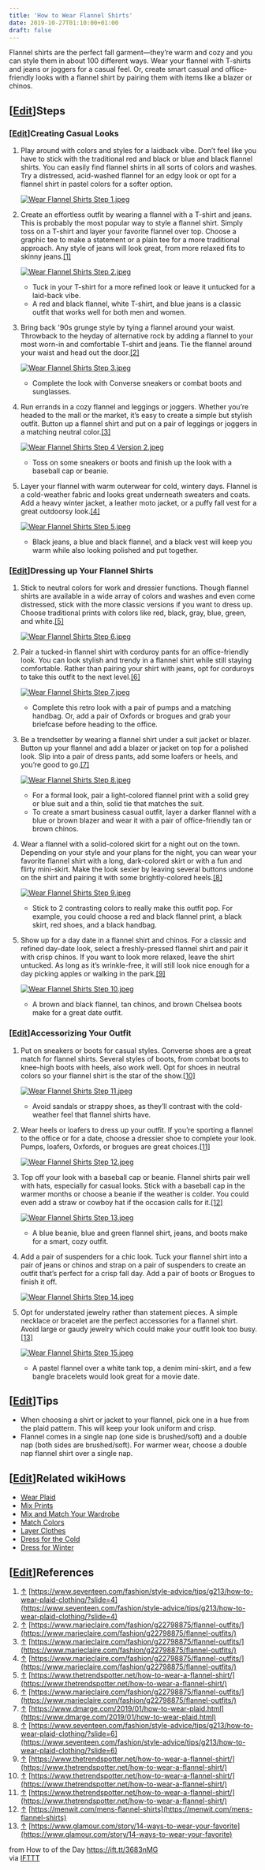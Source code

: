 ```yaml
---
title: 'How to Wear Flannel Shirts'
date: 2019-10-27T01:10:00+01:00
draft: false
---
```


Flannel shirts are the perfect fall garment—they’re warm and cozy and you can style them in about 100 different ways. Wear your flannel with T-shirts and jeans or joggers for a casual feel. Or, create smart casual and office-friendly looks with a flannel shirt by pairing them with items like a blazer or chinos.

\[[Edit](https://www.wikihow.com/index.php?title=Wear-Flannel-Shirts&action=edit&section=1 "Edit section: Steps")\]Steps
------------------------------------------------------------------------------------------------------------------------

### \[[Edit](https://www.wikihow.com/index.php?title=Wear-Flannel-Shirts&action=edit&section=2 "Edit section: Creating Casual Looks")\]Creating Casual Looks

1.  Play around with colors and styles for a laidback vibe. Don’t feel like you have to stick with the traditional red and black or blue and black flannel shirts. You can easily find flannel shirts in all sorts of colors and washes. Try a distressed, acid-washed flannel for an edgy look or opt for a flannel shirt in pastel colors for a softer option.
    
    [![Wear Flannel Shirts Step 1.jpeg](https://www.wikihow.com/images/thumb/0/0b/Wear-Flannel-Shirts-Step-1.jpeg/aid856002-v4-728px-Wear-Flannel-Shirts-Step-1.jpeg)](https://www.wikihow.com/Image:Wear-Flannel-Shirts-Step-1.jpeg)
    
2.  Create an effortless outfit by wearing a flannel with a T-shirt and jeans. This is probably the most popular way to style a flannel shirt. Simply toss on a T-shirt and layer your favorite flannel over top. Choose a graphic tee to make a statement or a plain tee for a more traditional approach. Any style of jeans will look great, from more relaxed fits to skinny jeans.[\[1\]](#_note-1)
    
    [![Wear Flannel Shirts Step 2.jpeg](https://www.wikihow.com/images/thumb/7/7d/Wear-Flannel-Shirts-Step-2.jpeg/aid856002-v4-728px-Wear-Flannel-Shirts-Step-2.jpeg)](https://www.wikihow.com/Image:Wear-Flannel-Shirts-Step-2.jpeg)
    
    *   Tuck in your T-shirt for a more refined look or leave it untucked for a laid-back vibe.
    *   A red and black flannel, white T-shirt, and blue jeans is a classic outfit that works well for both men and women.
3.  Bring back '90s grunge style by tying a flannel around your waist. Throwback to the heyday of alternative rock by adding a flannel to your most worn-in and comfortable T-shirt and jeans. Tie the flannel around your waist and head out the door.[\[2\]](#_note-2)
    
    [![Wear Flannel Shirts Step 3.jpeg](https://www.wikihow.com/images/thumb/8/82/Wear-Flannel-Shirts-Step-3.jpeg/aid856002-v4-728px-Wear-Flannel-Shirts-Step-3.jpeg)](https://www.wikihow.com/Image:Wear-Flannel-Shirts-Step-3.jpeg)
    
    *   Complete the look with Converse sneakers or combat boots and sunglasses.
4.  Run errands in a cozy flannel and leggings or joggers. Whether you’re headed to the mall or the market, it’s easy to create a simple but stylish outfit. Button up a flannel shirt and put on a pair of leggings or joggers in a matching neutral color.[\[3\]](#_note-3)
    
    [![Wear Flannel Shirts Step 4 Version 2.jpeg](https://www.wikihow.com/images/thumb/c/c0/Wear-Flannel-Shirts-Step-4-Version-2.jpeg/aid856002-v4-728px-Wear-Flannel-Shirts-Step-4-Version-2.jpeg)](https://www.wikihow.com/Image:Wear-Flannel-Shirts-Step-4-Version-2.jpeg)
    
    *   Toss on some sneakers or boots and finish up the look with a baseball cap or beanie.
5.  Layer your flannel with warm outerwear for cold, wintery days. Flannel is a cold-weather fabric and looks great underneath sweaters and coats. Add a heavy winter jacket, a leather moto jacket, or a puffy fall vest for a great outdoorsy look.[\[4\]](#_note-4)
    
    [![Wear Flannel Shirts Step 5.jpeg](https://www.wikihow.com/images/thumb/6/6e/Wear-Flannel-Shirts-Step-5.jpeg/aid856002-v4-728px-Wear-Flannel-Shirts-Step-5.jpeg)](https://www.wikihow.com/Image:Wear-Flannel-Shirts-Step-5.jpeg)
    
    *   Black jeans, a blue and black flannel, and a black vest will keep you warm while also looking polished and put together.

### \[[Edit](https://www.wikihow.com/index.php?title=Wear-Flannel-Shirts&action=edit&section=3 "Edit section: Dressing up Your Flannel Shirts")\]Dressing up Your Flannel Shirts

1.  Stick to neutral colors for work and dressier functions. Though flannel shirts are available in a wide array of colors and washes and even come distressed, stick with the more classic versions if you want to dress up. Choose traditional prints with colors like red, black, gray, blue, green, and white.[\[5\]](#_note-5)
    
    [![Wear Flannel Shirts Step 6.jpeg](https://www.wikihow.com/images/thumb/e/e0/Wear-Flannel-Shirts-Step-6.jpeg/aid856002-v4-728px-Wear-Flannel-Shirts-Step-6.jpeg)](https://www.wikihow.com/Image:Wear-Flannel-Shirts-Step-6.jpeg)
    
2.  Pair a tucked-in flannel shirt with corduroy pants for an office-friendly look. You can look stylish and trendy in a flannel shirt while still staying comfortable. Rather than pairing your shirt with jeans, opt for corduroys to take this outfit to the next level.[\[6\]](#_note-6)
    
    [![Wear Flannel Shirts Step 7.jpeg](https://www.wikihow.com/images/thumb/b/b7/Wear-Flannel-Shirts-Step-7.jpeg/aid856002-v4-728px-Wear-Flannel-Shirts-Step-7.jpeg)](https://www.wikihow.com/Image:Wear-Flannel-Shirts-Step-7.jpeg)
    
    *   Complete this retro look with a pair of pumps and a matching handbag. Or, add a pair of Oxfords or brogues and grab your briefcase before heading to the office.
3.  Be a trendsetter by wearing a flannel shirt under a suit jacket or blazer. Button up your flannel and add a blazer or jacket on top for a polished look. Slip into a pair of dress pants, add some loafers or heels, and you’re good to go.[\[7\]](#_note-7)
    
    [![Wear Flannel Shirts Step 8.jpeg](https://www.wikihow.com/images/thumb/5/56/Wear-Flannel-Shirts-Step-8.jpeg/aid856002-v4-728px-Wear-Flannel-Shirts-Step-8.jpeg)](https://www.wikihow.com/Image:Wear-Flannel-Shirts-Step-8.jpeg)
    
    *   For a formal look, pair a light-colored flannel print with a solid grey or blue suit and a thin, solid tie that matches the suit.
    *   To create a smart business casual outfit, layer a darker flannel with a blue or brown blazer and wear it with a pair of office-friendly tan or brown chinos.
4.  Wear a flannel with a solid-colored skirt for a night out on the town. Depending on your style and your plans for the night, you can wear your favorite flannel shirt with a long, dark-colored skirt or with a fun and flirty mini-skirt. Make the look sexier by leaving several buttons undone on the shirt and pairing it with some brightly-colored heels.[\[8\]](#_note-8)
    
    [![Wear Flannel Shirts Step 9.jpeg](https://www.wikihow.com/images/thumb/3/38/Wear-Flannel-Shirts-Step-9.jpeg/aid856002-v4-728px-Wear-Flannel-Shirts-Step-9.jpeg)](https://www.wikihow.com/Image:Wear-Flannel-Shirts-Step-9.jpeg)
    
    *   Stick to 2 contrasting colors to really make this outfit pop. For example, you could choose a red and black flannel print, a black skirt, red shoes, and a black handbag.
5.  Show up for a day date in a flannel shirt and chinos. For a classic and refined day-date look, select a freshly-pressed flannel shirt and pair it with crisp chinos. If you want to look more relaxed, leave the shirt untucked. As long as it’s wrinkle-free, it will still look nice enough for a day picking apples or walking in the park.[\[9\]](#_note-9)
    
    [![Wear Flannel Shirts Step 10.jpeg](https://www.wikihow.com/images/thumb/6/65/Wear-Flannel-Shirts-Step-10.jpeg/aid856002-v4-728px-Wear-Flannel-Shirts-Step-10.jpeg)](https://www.wikihow.com/Image:Wear-Flannel-Shirts-Step-10.jpeg)
    
    *   A brown and black flannel, tan chinos, and brown Chelsea boots make for a great date outfit.

### \[[Edit](https://www.wikihow.com/index.php?title=Wear-Flannel-Shirts&action=edit&section=4 "Edit section: Accessorizing Your Outfit")\]Accessorizing Your Outfit

1.  Put on sneakers or boots for casual styles. Converse shoes are a great match for flannel shirts. Several styles of boots, from combat boots to knee-high boots with heels, also work well. Opt for shoes in neutral colors so your flannel shirt is the star of the show.[\[10\]](#_note-10)
    
    [![Wear Flannel Shirts Step 11.jpeg](https://www.wikihow.com/images/thumb/0/00/Wear-Flannel-Shirts-Step-11.jpeg/aid856002-v4-728px-Wear-Flannel-Shirts-Step-11.jpeg)](https://www.wikihow.com/Image:Wear-Flannel-Shirts-Step-11.jpeg)
    
    *   Avoid sandals or strappy shoes, as they’ll contrast with the cold-weather feel that flannel shirts have.
2.  Wear heels or loafers to dress up your outfit. If you’re sporting a flannel to the office or for a date, choose a dressier shoe to complete your look. Pumps, loafers, Oxfords, or brogues are great choices.[\[11\]](#_note-11)
    
    [![Wear Flannel Shirts Step 12.jpeg](https://www.wikihow.com/images/thumb/d/dd/Wear-Flannel-Shirts-Step-12.jpeg/aid856002-v4-728px-Wear-Flannel-Shirts-Step-12.jpeg)](https://www.wikihow.com/Image:Wear-Flannel-Shirts-Step-12.jpeg)
    
3.  Top off your look with a baseball cap or beanie. Flannel shirts pair well with hats, especially for casual looks. Stick with a baseball cap in the warmer months or choose a beanie if the weather is colder. You could even add a straw or cowboy hat if the occasion calls for it.[\[12\]](#_note-12)
    
    [![Wear Flannel Shirts Step 13.jpeg](https://www.wikihow.com/images/thumb/7/7d/Wear-Flannel-Shirts-Step-13.jpeg/aid856002-v4-728px-Wear-Flannel-Shirts-Step-13.jpeg)](https://www.wikihow.com/Image:Wear-Flannel-Shirts-Step-13.jpeg)
    
    *   A blue beanie, blue and green flannel shirt, jeans, and boots make for a smart, cozy outfit.
4.  Add a pair of suspenders for a chic look. Tuck your flannel shirt into a pair of jeans or chinos and strap on a pair of suspenders to create an outfit that’s perfect for a crisp fall day. Add a pair of boots or Brogues to finish it off.
    
    [![Wear Flannel Shirts Step 14.jpeg](https://www.wikihow.com/images/thumb/a/a1/Wear-Flannel-Shirts-Step-14.jpeg/aid856002-v4-728px-Wear-Flannel-Shirts-Step-14.jpeg)](https://www.wikihow.com/Image:Wear-Flannel-Shirts-Step-14.jpeg)
    
5.  Opt for understated jewelry rather than statement pieces. A simple necklace or bracelet are the perfect accessories for a flannel shirt. Avoid large or gaudy jewelry which could make your outfit look too busy.[\[13\]](#_note-13)
    
    [![Wear Flannel Shirts Step 15.jpeg](https://www.wikihow.com/images/thumb/e/e1/Wear-Flannel-Shirts-Step-15.jpeg/aid856002-v4-728px-Wear-Flannel-Shirts-Step-15.jpeg)](https://www.wikihow.com/Image:Wear-Flannel-Shirts-Step-15.jpeg)
    
    *   A pastel flannel over a white tank top, a denim mini-skirt, and a few bangle bracelets would look great for a movie date.

\[[Edit](https://www.wikihow.com/index.php?title=Wear-Flannel-Shirts&action=edit&section=5 "Edit section: Tips")\]Tips
----------------------------------------------------------------------------------------------------------------------

*   When choosing a shirt or jacket to your flannel, pick one in a hue from the plaid pattern. This will keep your look uniform and crisp.
*   Flannel comes in a single nap (one side is brushed/soft) and a double nap (both sides are brushed/soft). For warmer wear, choose a double nap flannel shirt over a single nap.

\[[Edit](https://www.wikihow.com/index.php?title=Wear-Flannel-Shirts&action=edit&section=6 "Edit section: Related wikiHows")\]Related wikiHows
----------------------------------------------------------------------------------------------------------------------------------------------

*   [Wear Plaid](https://www.wikihow.com/Wear-Plaid "Wear Plaid")
*   [Mix Prints](https://www.wikihow.com/Mix-Prints "Mix Prints")
*   [Mix and Match Your Wardrobe](https://www.wikihow.com/Mix-and-Match-Your-Wardrobe "Mix and Match Your Wardrobe")
*   [Match Colors](https://www.wikihow.com/Match-Colors "Match Colors")
*   [Layer Clothes](https://www.wikihow.com/Layer-Clothes "Layer Clothes")
*   [Dress for the Cold](https://www.wikihow.com/Dress-for-the-Cold "Dress for the Cold")
*   [Dress for Winter](https://www.wikihow.com/Dress-for-Winter "Dress for Winter")

\[[Edit](https://www.wikihow.com/index.php?title=Wear-Flannel-Shirts&action=edit&section=7 "Edit section: References")\]References
----------------------------------------------------------------------------------------------------------------------------------

1.  [↑](#_ref-1) [https://www.seventeen.com/fashion/style-advice/tips/g213/how-to-wear-plaid-clothing/?slide=4](https://www.seventeen.com/fashion/style-advice/tips/g213/how-to-wear-plaid-clothing/?slide=4)
2.  [↑](#_ref-2) [https://www.marieclaire.com/fashion/g22798875/flannel-outfits/](https://www.marieclaire.com/fashion/g22798875/flannel-outfits/)
3.  [↑](#_ref-3) [https://www.marieclaire.com/fashion/g22798875/flannel-outfits/](https://www.marieclaire.com/fashion/g22798875/flannel-outfits/)
4.  [↑](#_ref-4) [https://www.marieclaire.com/fashion/g22798875/flannel-outfits/](https://www.marieclaire.com/fashion/g22798875/flannel-outfits/)
5.  [↑](#_ref-5) [https://www.thetrendspotter.net/how-to-wear-a-flannel-shirt/](https://www.thetrendspotter.net/how-to-wear-a-flannel-shirt/)
6.  [↑](#_ref-6) [https://www.marieclaire.com/fashion/g22798875/flannel-outfits/](https://www.marieclaire.com/fashion/g22798875/flannel-outfits/)
7.  [↑](#_ref-7) [https://www.dmarge.com/2019/01/how-to-wear-plaid.html](https://www.dmarge.com/2019/01/how-to-wear-plaid.html)
8.  [↑](#_ref-8) [https://www.seventeen.com/fashion/style-advice/tips/g213/how-to-wear-plaid-clothing/?slide=6](https://www.seventeen.com/fashion/style-advice/tips/g213/how-to-wear-plaid-clothing/?slide=6)
9.  [↑](#_ref-9) [https://www.thetrendspotter.net/how-to-wear-a-flannel-shirt/](https://www.thetrendspotter.net/how-to-wear-a-flannel-shirt/)
10.  [↑](#_ref-10) [https://www.thetrendspotter.net/how-to-wear-a-flannel-shirt/](https://www.thetrendspotter.net/how-to-wear-a-flannel-shirt/)
11.  [↑](#_ref-11) [https://www.thetrendspotter.net/how-to-wear-a-flannel-shirt/](https://www.thetrendspotter.net/how-to-wear-a-flannel-shirt/)
12.  [↑](#_ref-12) [https://menwit.com/mens-flannel-shirts](https://menwit.com/mens-flannel-shirts)
13.  [↑](#_ref-13) [https://www.glamour.com/story/14-ways-to-wear-your-favorite](https://www.glamour.com/story/14-ways-to-wear-your-favorite)

  
  
from How to of the Day https://ift.tt/3683nMG  
via [IFTTT](https://ifttt.com/?ref=da&site=blogger)